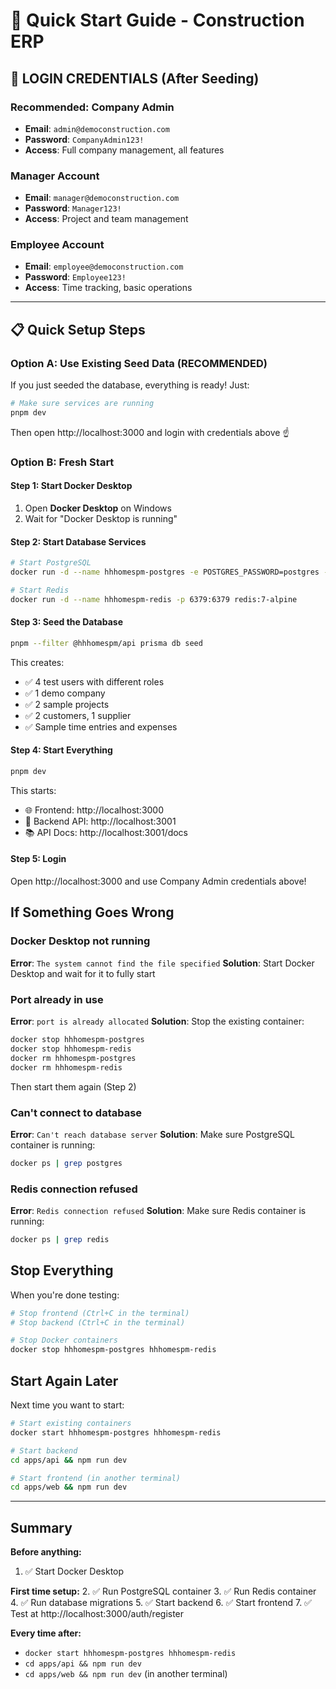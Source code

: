 # 🚀 Quick Start Guide - Construction ERP

## 🔐 **LOGIN CREDENTIALS (After Seeding)**

### **Recommended: Company Admin**
- **Email**: `admin@democonstruction.com`
- **Password**: `CompanyAdmin123!`
- **Access**: Full company management, all features

### **Manager Account**
- **Email**: `manager@democonstruction.com`
- **Password**: `Manager123!`
- **Access**: Project and team management

### **Employee Account**
- **Email**: `employee@democonstruction.com`
- **Password**: `Employee123!`
- **Access**: Time tracking, basic operations

---

## 📋 **Quick Setup Steps**

### **Option A: Use Existing Seed Data (RECOMMENDED)**

If you just seeded the database, everything is ready! Just:

```bash
# Make sure services are running
pnpm dev
```

Then open http://localhost:3000 and login with credentials above ☝️

### **Option B: Fresh Start**

#### Step 1: Start Docker Desktop
1. Open **Docker Desktop** on Windows
2. Wait for "Docker Desktop is running"

#### Step 2: Start Database Services
```bash
# Start PostgreSQL
docker run -d --name hhhomespm-postgres -e POSTGRES_PASSWORD=postgres -e POSTGRES_DB=erp_development -p 5432:5432 postgres:16

# Start Redis
docker run -d --name hhhomespm-redis -p 6379:6379 redis:7-alpine
```

#### Step 3: Seed the Database
```bash
pnpm --filter @hhhomespm/api prisma db seed
```

This creates:
- ✅ 4 test users with different roles
- ✅ 1 demo company
- ✅ 2 sample projects
- ✅ 2 customers, 1 supplier
- ✅ Sample time entries and expenses

#### Step 4: Start Everything
```bash
pnpm dev
```

This starts:
- 🌐 Frontend: http://localhost:3000
- 🔧 Backend API: http://localhost:3001
- 📚 API Docs: http://localhost:3001/docs

#### Step 5: Login
Open http://localhost:3000 and use Company Admin credentials above!

## If Something Goes Wrong

### Docker Desktop not running
**Error**: `The system cannot find the file specified`
**Solution**: Start Docker Desktop and wait for it to fully start

### Port already in use
**Error**: `port is already allocated`
**Solution**: Stop the existing container:
```bash
docker stop hhhomespm-postgres
docker stop hhhomespm-redis
docker rm hhhomespm-postgres
docker rm hhhomespm-redis
```
Then start them again (Step 2)

### Can't connect to database
**Error**: `Can't reach database server`
**Solution**: Make sure PostgreSQL container is running:
```bash
docker ps | grep postgres
```

### Redis connection refused
**Error**: `Redis connection refused`
**Solution**: Make sure Redis container is running:
```bash
docker ps | grep redis
```

## Stop Everything

When you're done testing:

```bash
# Stop frontend (Ctrl+C in the terminal)
# Stop backend (Ctrl+C in the terminal)

# Stop Docker containers
docker stop hhhomespm-postgres hhhomespm-redis
```

## Start Again Later

Next time you want to start:

```bash
# Start existing containers
docker start hhhomespm-postgres hhhomespm-redis

# Start backend
cd apps/api && npm run dev

# Start frontend (in another terminal)
cd apps/web && npm run dev
```

---

## Summary

**Before anything:**
1. ✅ Start Docker Desktop

**First time setup:**
2. ✅ Run PostgreSQL container
3. ✅ Run Redis container
4. ✅ Run database migrations
5. ✅ Start backend
6. ✅ Start frontend
7. ✅ Test at http://localhost:3000/auth/register

**Every time after:**
- `docker start hhhomespm-postgres hhhomespm-redis`
- `cd apps/api && npm run dev`
- `cd apps/web && npm run dev` (in another terminal)
